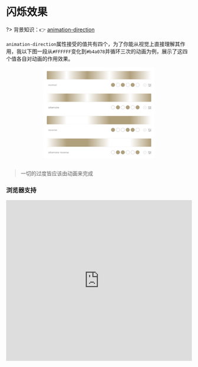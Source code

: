 
# 闪烁效果

?> 背景知识：:point_right: [animation-direction](https://developer.mozilla.org/zh-CN/docs/Web/CSS/animation-direction)

`animation-direction`属性接受的值共有四个，为了你能从视觉上直接理解其作用，我以下图一段从`#FFFFFF`变化到`#b4a078`并循环三次的动画为例，展示了这四个值各自对动画的作用效果。

<div align="center"><img src="static/animation-direction.jpeg" width="60%" align="center"/></div><br />

<vuep template="#blink"></vuep>

<script v-pre type="text/x-template" id="blink">
<style>
  main {
    width: 100%; height: 329px;
    display: flex;
    flex-direction: column;
    justify-content: center;
    align-items: center;
  }
  .main p, .main span {
    width: 388px;
    padding: 3px 10px;
    border-radius: 5px;
    font-size: 14px;
  }
  p:nth-of-type(1) {
    background-color: #f4f4f5;
    color: #909399;
    animation: 1s blink-normal infinite step-end;
  }
  p:nth-of-type(2) {
    background-color: #fdf6ec;
    color: #e6a23c;
    animation: .5s blink-alternate infinite;
    animation-direction: alternate;
  }
  p:nth-of-type(3) {
    background: #fef0f0;
    color: #f56c6c;
    animation: .5s blink-alternate infinite;
    animation-direction: alternate-reverse;
  }
  @keyframes blink-normal {
    50% {
      color: transparent;
    }
  }
  @keyframes blink-alternate {
    to {
      color: transparent;
    }
  }
</style>
<template>
  <main class="main">
    <span>animation-direction: 默认<code>normal</code></span><p>info~</p>
    <span>animation-direction: 反向<code>alternate</code></span><p>warning~ warning~</p>
    <span>animation-direction: 反向交替<code>alternate-reverse</code></span><p>error~ error~ error~</p>
  </main>
</template>
<script>
</script>
</script>

> 一切的过度皆应该由动画来完成

### 浏览器支持

<iframe src="https://caniuse.bitsofco.de/embed/index.html?feat=css-animation&amp;periods=future_1,current,past_1,past_2,past_3&amp;accessible-colours=false" frameborder="0" width="100%" height="436px"></iframe>

